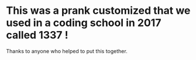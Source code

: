 # This was a prank customized that we used in a coding school in 2017 called 1337 !
Thanks to anyone who helped to put this together.

